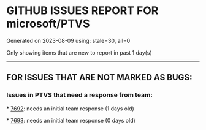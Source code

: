 
# GITHUB ISSUES REPORT FOR microsoft/PTVS


Generated on 2023-08-09 using: stale=30, all=0


Only showing items that are new to report in past 1 day(s)


---

## FOR ISSUES THAT ARE NOT MARKED AS BUGS:


### Issues in PTVS that need a response from team:


\* [7692](https://github.com/microsoft/PTVS/issues/7692 "The Combo box and the Python Environment list is not update when change the default environment."): needs an initial team response (1 days old)

\* [7693](https://github.com/microsoft/PTVS/issues/7693 "IntelliSense doesn't work after reopen solution"): needs an initial team response (0 days old)
